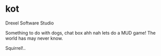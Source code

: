 # kot

Drexel Software Studio

Something to do with dogs, chat box ahh nah lets do a MUD game! The world has may never know.

Squirrel!..